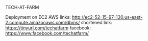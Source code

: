 TECH-AT-FARM


Deployment on EC2 AWS
links: http://ec2-52-15-97-130.us-east-2.compute.amazonaws.com/dbms/
shortened link: https://tinyurl.com/techatfarm
facebook: https://www.facebook.com/techatfarm/
